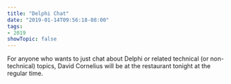 ```yaml
---
title: "Delphi Chat"
date: "2019-01-14T09:56:18-08:00"
tags:
- 2019
showTopic: false
---
```


For anyone who wants to just chat about Delphi or related technical (or non-technical) topics, David Cornelius will be at the restaurant tonight at the regular time.
